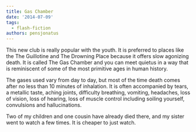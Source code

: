 ```yaml
---
title: Gas Chamber
date: '2014-07-09'
tags:
  - flash-fiction
authors: pensjonatus
---
```


This new club is really popular with the youth. It is preferred to places like
the The Guillotine and The Drowning Place because it offers slow agonizing
death. It is called The Gas Chamber and you can meet quietus in a way that is
reminiscent of some of the most primitive ages in human history.

<!-- truncate -->

The gases used vary from day to day, but most of the time death comes after no
less than 10 minutes of inhalation. It is often accompanied by tears, a metallic
taste, aching joints, difficulty breathing, vomiting, headaches, loss of vision,
loss of hearing, loss of muscle control including soiling yourself, convulsions
and hallucinations.

Two of my children and one cousin have already died there, and my sister went to
watch a few times. It is cheaper to just watch.
